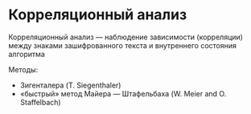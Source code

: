 # Корреляционный анализ

Корреляционный анализ — наблюдение зависимости (корреляции) между знаками зашифрованного текста и внутреннего состояния алгоритма

Методы:

* Зигенталера (T. Siegenthaler)
* «быстрый» метод Майера — Штафельбаха (W. Meier and O. Staffelbach)
